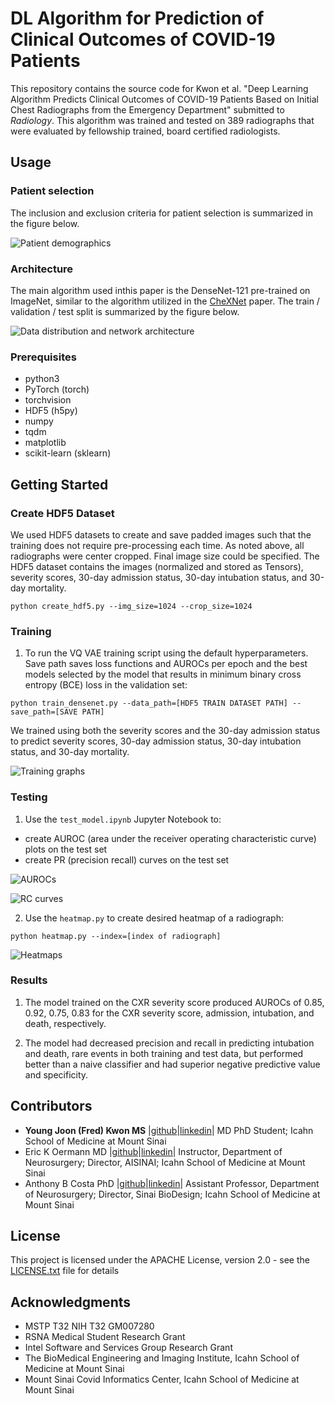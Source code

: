 # DL Algorithm for Prediction of Clinical Outcomes of COVID-19 Patients
This repository contains the source code for Kwon et al. "Deep Learning Algorithm Predicts Clinical Outcomes of COVID-19 Patients Based on Initial Chest Radiographs from the Emergency Department" submitted to *Radiology*. This algorithm was trained and tested on 389 radiographs that were evaluated by fellowship trained, board certified radiologists. 

## Usage

### Patient selection
The inclusion and exclusion criteria for patient selection is summarized in the figure below.

![Patient demographics](figures/Figure%201.%20Patient%20Selection.png)

### Architecture
The main algorithm used inthis paper is the DenseNet-121 pre-trained on ImageNet, similar to the algorithm utilized in the [CheXNet](https://stanfordmlgroup.github.io/projects/chexnet/) paper. The train / validation / test split is summarized by the figure below.

![Data distribution and network architecture](figures/Figure%202.%20Data-Preprocessing.png)

### Prerequisites

* python3
* PyTorch (torch)
* torchvision
* HDF5 (h5py)
* numpy
* tqdm
* matplotlib
* scikit-learn (sklearn)


## Getting Started

### Create HDF5 Dataset

We used HDF5 datasets to create and save padded images such that the training does not require pre-processing each time. As noted above, all radiographs were center cropped. Final image size could be specified. The HDF5 dataset contains the images (normalized and stored as Tensors), severity scores, 30-day admission status, 30-day intubation status, and 30-day mortality.

```
python create_hdf5.py --img_size=1024 --crop_size=1024
```


### Training

1. To run the VQ VAE training script using the default hyperparameters. Save path saves loss functions and AUROCs per epoch and the best models selected by the model that results in minimum binary cross entropy (BCE) loss in the validation set:

```
python train_densenet.py --data_path=[HDF5 TRAIN DATASET PATH] --save_path=[SAVE PATH]
```

We trained using both the severity scores and the 30-day admission status to predict severity scores, 30-day admission status, 30-day intubation status, and 30-day mortality.

![Training graphs](figures/Figure%203.%20Loss%20Function%2C%20Model%20Selection%2C%20AUROCs.png)

### Testing

1. Use the `test_model.ipynb` Jupyter Notebook to:
* create AUROC (area under the receiver operating characteristic curve) plots on the test set
* create PR (precision recall) curves on the test set

![AUROCs](figures/Figure%204.%20AUROC%20of%20Test.png)

![RC curves](figures/Figure%205.%20Precision-Recall%20Curves.png)

2. Use the `heatmap.py` to create desired heatmap of a radiograph:

```
python heatmap.py --index=[index of radiograph]
```

![Heatmaps](figures/Figure%206.%20Heatmap.png)

### Results

1. The model trained on the CXR severity score produced AUROCs of 0.85, 0.92, 0.75, 0.83 for the CXR severity score, admission, intubation, and death, respectively. 

2. The model had decreased precision and recall in predicting intubation and death, rare events in both training and test data, but performed better than a naive classifier and had superior negative predictive value and specificity.  


## Contributors

* **Young Joon (Fred) Kwon MS** |[github](https://github.com/kwonfred)|[linkedin](https://www.linkedin.com/in/kwonfred/)| MD PhD Student; Icahn School of Medicine at Mount Sinai
* Eric K Oermann MD |[github](https://github.com/RespectableGlioma)|[linkedin](https://www.linkedin.com/in/eric-oermann-b829528/)| Instructor, Department of Neurosurgery; Director, AISINAI; Icahn School of Medicine at Mount Sinai
* Anthony B Costa PhD |[github](https://github.com/acoastalfog)|[linkedin](https://www.linkedin.com/in/anthony-costa-17005a64/)| Assistant Professor, Department of Neurosurgery; Director, Sinai BioDesign; Icahn School of Medicine at Mount Sinai


## License

This project is licensed under the APACHE License, version 2.0 - see the [LICENSE.txt](LICENSE.txt) file for details


## Acknowledgments

* MSTP T32 NIH T32 GM007280
* RSNA Medical Student Research Grant
* Intel Software and Services Group Research Grant
* The BioMedical Engineering and Imaging Institute, Icahn School of Medicine at Mount Sinai
* Mount Sinai Covid Informatics Center, Icahn School of Medicine at Mount Sinai
